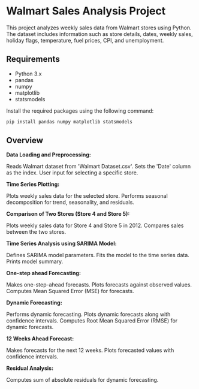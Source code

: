 # Walmart Sales Analysis Project

This project analyzes weekly sales data from Walmart stores using Python. The dataset includes information such as store details, dates, weekly sales, holiday flags, temperature, fuel prices, CPI, and unemployment.

## Requirements

- Python 3.x
- pandas
- numpy
- matplotlib
- statsmodels

Install the required packages using the following command:

```bash
pip install pandas numpy matplotlib statsmodels
```

## Overview

**Data Loading and Preprocessing:**

Reads Walmart dataset from 'Walmart Dataset.csv'.
Sets the 'Date' column as the index.
User input for selecting a specific store.

**Time Series Plotting:**

Plots weekly sales data for the selected store.
Performs seasonal decomposition for trend, seasonality, and residuals.

**Comparison of Two Stores (Store 4 and Store 5):**

Plots weekly sales data for Store 4 and Store 5 in 2012.
Compares sales between the two stores.

**Time Series Analysis using SARIMA Model:**

Defines SARIMA model parameters.
Fits the model to the time series data.
Prints model summary.

**One-step ahead Forecasting:**

Makes one-step-ahead forecasts.
Plots forecasts against observed values.
Computes Mean Squared Error (MSE) for forecasts.

**Dynamic Forecasting:**

Performs dynamic forecasting.
Plots dynamic forecasts along with confidence intervals.
Computes Root Mean Squared Error (RMSE) for dynamic forecasts.

**12 Weeks Ahead Forecast:**

Makes forecasts for the next 12 weeks.
Plots forecasted values with confidence intervals.

**Residual Analysis:**

Computes sum of absolute residuals for dynamic forecasting.
